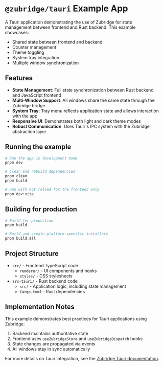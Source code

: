 # `@zubridge/tauri` Example App

A Tauri application demonstrating the use of Zubridge for state management between frontend and Rust backend. This example showcases:

- Shared state between frontend and backend
- Counter management
- Theme toggling
- System tray integration
- Multiple window synchronization

## Features

- **State Management**: Full state synchronization between Rust backend and JavaScript frontend
- **Multi-Window Support**: All windows share the same state through the Zubridge bridge
- **System Tray**: Tray menu reflects application state and allows interaction with the app
- **Responsive UI**: Demonstrates both light and dark theme modes
- **Robust Communication**: Uses Tauri's IPC system with the Zubridge abstraction layer

## Running the example

```bash
# Run the app in development mode
pnpm dev

# Clean and rebuild dependencies
pnpm clean
pnpm build

# Run with hot reload for the frontend only
pnpm dev:vite
```

## Building for production

```bash
# Build for production
pnpm build

# Build and create platform-specific installers
pnpm build:all
```

## Project Structure

- `src/` - Frontend TypeScript code
  - `renderer/` - UI components and hooks
  - `styles/` - CSS stylesheets
- `src-tauri/` - Rust backend code
  - `src/` - Application logic, including state management
  - `Cargo.toml` - Rust dependencies

## Implementation Notes

This example demonstrates best practices for Tauri applications using Zubridge:

1. Backend maintains authoritative state
2. Frontend uses `useZubridgeStore` and `useZubridgeDispatch` hooks
3. State changes are propagated via events
4. All windows stay in sync automatically

For more details on Tauri integration, see the [Zubridge Tauri documentation](/packages/tauri/README.md).
